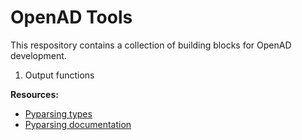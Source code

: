 # OpenAD Tools

This respository contains a collection of building blocks for OpenAD development.

1. Output functions

**Resources:**
- [Pyparsing types](https://pyparsing-docs.readthedocs.io/en/latest/pyparsing.html)
- [Pyparsing documentation](https://pyparsing-docs.readthedocs.io/en/latest/pyparsing.html)